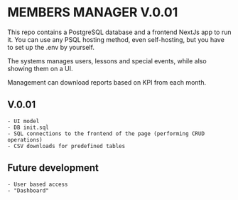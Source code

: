 # MEMBERS MANAGER V.0.01
This repo contains a PostgreSQL database and a frontend NextJs app to run it. You can use any PSQL hosting method, even self-hosting, but you have to set up the .env by yourself. 

The systems manages users, lessons and special events, while also showing them on a UI. 

Management can download reports based on KPI from each month.

## V.0.01
    - UI model
    - DB init.sql
    - SQL connections to the frontend of the page (performing CRUD operations)
    - CSV downloads for predefined tables

## Future development
    - User based access
    - "Dashboard"